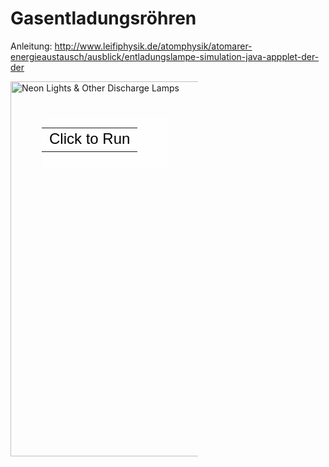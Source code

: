 # Gasentladungsröhren

Anleitung: http://www.leifiphysik.de/atomphysik/atomarer-energieaustausch/ausblick/entladungslampe-simulation-java-appplet-der-der

<div style="position: relative; width: 300px; height: 197px;"><a href="https://phet.colorado.edu/sims/discharge-lamps/discharge-lamps_de.jnlp" style="text-decoration: none;"><img src="https://phet.colorado.edu/sims/discharge-lamps/discharge-lamps-screenshot.png" alt="Neon Lights & Other Discharge Lamps" style="border: none;" width="800" height="600"/><div style="position: absolute; width: 200px; height: 80px; left: 50px; top: 58px; background-color: #FFF; opacity: 0.6; filter: alpha(opacity = 60);"></div><table style="position: absolute; width: 200px; height: 80px; left: 50px; top: 58px;"><tr><td style="text-align: center; color: #000; font-size: 24px; font-family: Arial,sans-serif;">Click to Run</td></tr></table></a></div>